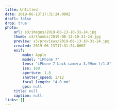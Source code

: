 ```yaml
---
title: Untitled
date: 2019-06-13T17:31:24.000Z
draft: false
drop: true
photo:
    url: s3/images/2019-06-13-10-31-24.jpg
    thumb: s3/thumbs/2019-06-13-10-31-24.jpg
    preview: s3/previews/2019-06-13-10-31-24.jpg
    created: 2019-06-13T17:31:24.000Z
    exif:
        make: Apple
        model: "iPhone 7"
        lens: "iPhone 7 back camera 3.99mm f/1.8"
        iso: 100
        aperture: 1.8
        shutter_speed: 1/12
        focal_length: "4.0 mm"
        gps: null
    title: null
    caption: null
links: []
---
```

